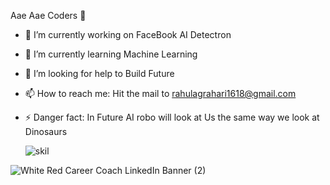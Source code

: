 Aae Aae Coders 👋



- 🔭 I’m currently working on FaceBook AI Detectron
- 🌱 I’m currently learning Machine Learning
- 🤔 I’m looking for help to Build Future
- 📫 How to reach me: Hit the mail to rahulagrahari1618@gmail.com
- ⚡ Danger fact: In Future AI robo will look at Us the same way we look at Dinosaurs
  
  ![skil](https://user-images.githubusercontent.com/66835286/131298169-39479637-086a-4bed-ae4b-b0612b44d2d9.png)


![White   Red Career Coach LinkedIn Banner (2)](https://user-images.githubusercontent.com/66835286/131295349-56836316-d57c-4257-97ed-8cac5130626d.png)
